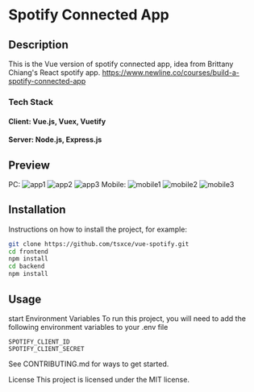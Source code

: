 # Spotify Connected App

## Description

This is the Vue version of spotify connected app, idea from Brittany Chiang's React spotify app.
https://www.newline.co/courses/build-a-spotify-connected-app

### Tech Stack

#### Client: Vue.js, Vuex, Vuetify
#### Server: Node.js, Express.js

## Preview
PC:
![app1](https://github.com/tsxce/spotify-connected-app/assets/37582666/50e61df3-0066-4a52-817f-03aabe2442ad)
![app2](https://github.com/tsxce/spotify-connected-app/assets/37582666/bce4d12e-11d3-4a04-84e0-5f0d9e89e733)
![app3](https://github.com/tsxce/spotify-connected-app/assets/37582666/2ba4bbaa-2503-485f-b53a-d5b3fe413a80)
Mobile:
![mobile1](https://github.com/tsxce/spotify-connected-app/assets/37582666/79c2390b-93e1-4264-8ae6-d3b555c050f2)
![mobile2](https://github.com/tsxce/spotify-connected-app/assets/37582666/0b8a3def-e588-4ad9-93cf-7aa1cc4b29b7)
![mobile3](https://github.com/tsxce/spotify-connected-app/assets/37582666/09563c76-f5f8-4c9a-be03-90418e138d66)


## Installation

Instructions on how to install the project, for example:

```bash
git clone https://github.com/tsxce/vue-spotify.git
cd frontend
npm install
cd backend
npm install
```

## Usage
start
Environment Variables
To run this project, you will need to add the following environment variables to your .env file

```
SPOTIFY_CLIENT_ID
SPOTIFY_CLIENT_SECRET
```

See CONTRIBUTING.md for ways to get started.

License
This project is licensed under the MIT license.
